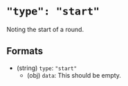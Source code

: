 # `"type": "start"`

Noting the start of a round.

## Formats

* (string) `type`: `"start"`
  * (obj) `data`: This should be empty.
